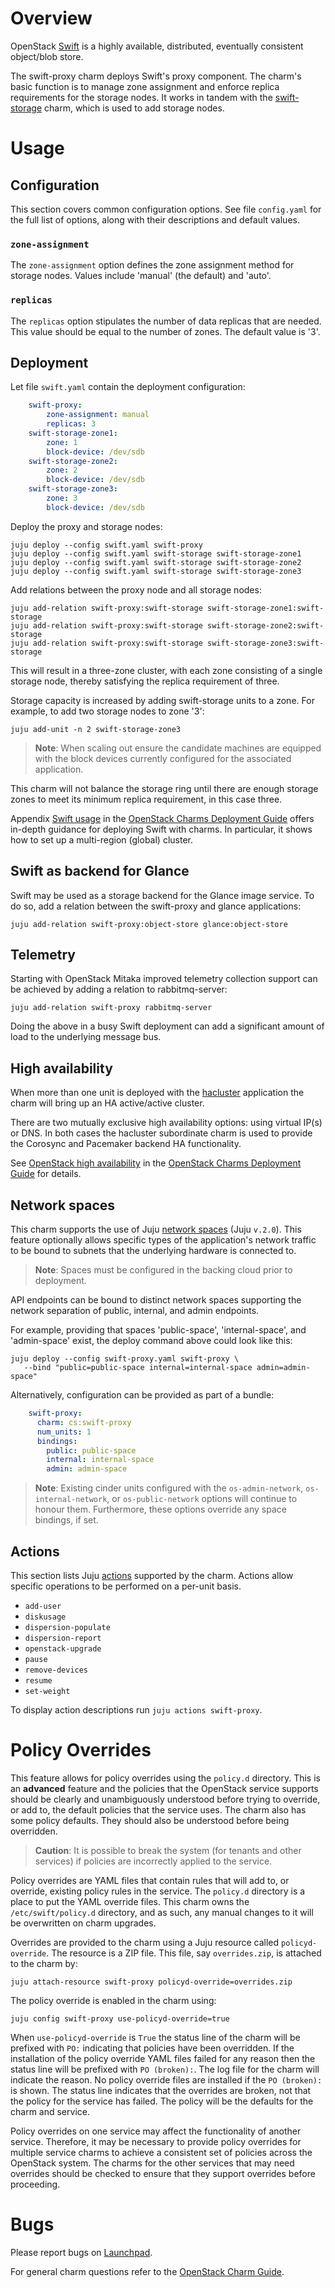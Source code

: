 # Overview

OpenStack [Swift][swift-upstream] is a highly available, distributed,
eventually consistent object/blob store.

The swift-proxy charm deploys Swift's proxy component. The charm's basic
function is to manage zone assignment and enforce replica requirements for the
storage nodes. It works in tandem with the [swift-storage][swift-storage-charm]
charm, which is used to add storage nodes.

# Usage

## Configuration

This section covers common configuration options. See file `config.yaml` for
the full list of options, along with their descriptions and default values.

### `zone-assignment`

The `zone-assignment` option defines the zone assignment method for storage
nodes. Values include 'manual' (the default) and 'auto'.

### `replicas`

The `replicas` option stipulates the number of data replicas that are needed. This
value should be equal to the number of zones. The default value is '3'.

## Deployment

Let file ``swift.yaml`` contain the deployment configuration:

```yaml
    swift-proxy:
        zone-assignment: manual
        replicas: 3
    swift-storage-zone1:
        zone: 1
        block-device: /dev/sdb
    swift-storage-zone2:
        zone: 2
        block-device: /dev/sdb
    swift-storage-zone3:
        zone: 3
        block-device: /dev/sdb
```

Deploy the proxy and storage nodes:

    juju deploy --config swift.yaml swift-proxy
    juju deploy --config swift.yaml swift-storage swift-storage-zone1
    juju deploy --config swift.yaml swift-storage swift-storage-zone2
    juju deploy --config swift.yaml swift-storage swift-storage-zone3

Add relations between the proxy node and all storage nodes:

    juju add-relation swift-proxy:swift-storage swift-storage-zone1:swift-storage
    juju add-relation swift-proxy:swift-storage swift-storage-zone2:swift-storage
    juju add-relation swift-proxy:swift-storage swift-storage-zone3:swift-storage

This will result in a three-zone cluster, with each zone consisting of a single
storage node, thereby satisfying the replica requirement of three.

Storage capacity is increased by adding swift-storage units to a zone. For
example, to add two storage nodes to zone '3':

    juju add-unit -n 2 swift-storage-zone3

> **Note**: When scaling out ensure the candidate machines are equipped with
  the block devices currently configured for the associated application.

This charm will not balance the storage ring until there are enough storage
zones to meet its minimum replica requirement, in this case three.

Appendix [Swift usage][cdg-app-swift] in the [OpenStack Charms Deployment
Guide][cdg] offers in-depth guidance for deploying Swift with charms. In
particular, it shows how to set up a multi-region (global) cluster.

## Swift as backend for Glance

Swift may be used as a storage backend for the Glance image service. To do so,
add a relation between the swift-proxy and glance applications:

    juju add-relation swift-proxy:object-store glance:object-store

## Telemetry

Starting with OpenStack Mitaka improved telemetry collection support can be
achieved by adding a relation to rabbitmq-server:

    juju add-relation swift-proxy rabbitmq-server

Doing the above in a busy Swift deployment can add a significant amount of load
to the underlying message bus.

## High availability

When more than one unit is deployed with the [hacluster][hacluster-charm]
application the charm will bring up an HA active/active cluster.

There are two mutually exclusive high availability options: using virtual IP(s)
or DNS. In both cases the hacluster subordinate charm is used to provide the
Corosync and Pacemaker backend HA functionality.

See [OpenStack high availability][cdg-ha-apps] in the [OpenStack Charms
Deployment Guide][cdg] for details.

## Network spaces

This charm supports the use of Juju [network spaces][juju-docs-spaces] (Juju
`v.2.0`). This feature optionally allows specific types of the application's
network traffic to be bound to subnets that the underlying hardware is
connected to.

> **Note**: Spaces must be configured in the backing cloud prior to deployment.

API endpoints can be bound to distinct network spaces supporting the network
separation of public, internal, and admin endpoints.

For example, providing that spaces 'public-space', 'internal-space', and
'admin-space' exist, the deploy command above could look like this:

    juju deploy --config swift-proxy.yaml swift-proxy \
       --bind "public=public-space internal=internal-space admin=admin-space"

Alternatively, configuration can be provided as part of a bundle:

```yaml
    swift-proxy:
      charm: cs:swift-proxy
      num_units: 1
      bindings:
        public: public-space
        internal: internal-space
        admin: admin-space
```

> **Note**: Existing cinder units configured with the `os-admin-network`,
  `os-internal-network`, or `os-public-network` options will continue to honour
  them. Furthermore, these options override any space bindings, if set.

## Actions

This section lists Juju [actions][juju-docs-actions] supported by the charm.
Actions allow specific operations to be performed on a per-unit basis.

* `add-user`
* `diskusage`
* `dispersion-populate`
* `dispersion-report`
* `openstack-upgrade`
* `pause`
* `remove-devices`
* `resume`
* `set-weight`

To display action descriptions run `juju actions swift-proxy`.

# Policy Overrides

This feature allows for policy overrides using the `policy.d` directory.  This
is an **advanced** feature and the policies that the OpenStack service supports
should be clearly and unambiguously understood before trying to override, or
add to, the default policies that the service uses.  The charm also has some
policy defaults.  They should also be understood before being overridden.

> **Caution**: It is possible to break the system (for tenants and other
  services) if policies are incorrectly applied to the service.

Policy overrides are YAML files that contain rules that will add to, or
override, existing policy rules in the service.  The `policy.d` directory is
a place to put the YAML override files.  This charm owns the
`/etc/swift/policy.d` directory, and as such, any manual changes to it will
be overwritten on charm upgrades.

Overrides are provided to the charm using a Juju resource called
`policyd-override`.  The resource is a ZIP file.  This file, say
`overrides.zip`, is attached to the charm by:


    juju attach-resource swift-proxy policyd-override=overrides.zip

The policy override is enabled in the charm using:

    juju config swift-proxy use-policyd-override=true

When `use-policyd-override` is `True` the status line of the charm will be
prefixed with `PO:` indicating that policies have been overridden.  If the
installation of the policy override YAML files failed for any reason then the
status line will be prefixed with `PO (broken):`.  The log file for the charm
will indicate the reason.  No policy override files are installed if the `PO
(broken):` is shown.  The status line indicates that the overrides are broken,
not that the policy for the service has failed. The policy will be the defaults
for the charm and service.

Policy overrides on one service may affect the functionality of another
service. Therefore, it may be necessary to provide policy overrides for
multiple service charms to achieve a consistent set of policies across the
OpenStack system.  The charms for the other services that may need overrides
should be checked to ensure that they support overrides before proceeding.

# Bugs

Please report bugs on [Launchpad][lp-bugs-charm-swift-proxy].

For general charm questions refer to the [OpenStack Charm Guide][cg].

<!-- LINKS -->

[cg]: https://docs.openstack.org/charm-guide
[cdg]: https://docs.openstack.org/project-deploy-guide/charm-deployment-guide
[lp-bugs-charm-swift-proxy]: https://bugs.launchpad.net/charm-swift-proxy/+filebug
[juju-docs-actions]: https://jaas.ai/docs/actions
[juju-docs-spaces]: https://jaas.ai/docs/spaces
[swift-storage]: https://jaas.ai/swift-storage
[cdg-app-swift]: https://docs.openstack.org/project-deploy-guide/charm-deployment-guide/latest/app-swift.html
[swift-upstream]: https://docs.openstack.org/developer/swift
[swift-storage-charm]: https://jaas.ai/swift-storage
[hacluster-charm]: https://jaas.ai/hacluster
[cdg-ha-apps]: https://docs.openstack.org/project-deploy-guide/charm-deployment-guide/latest/app-ha.html#ha-applications
